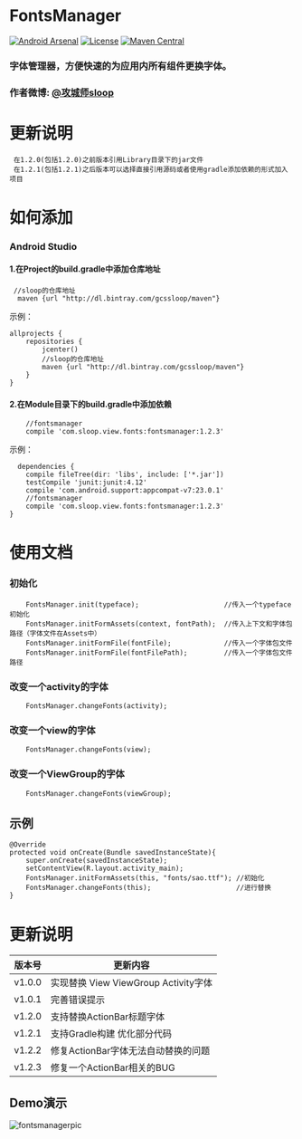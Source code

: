 # FontsManager
[![Android Arsenal](https://img.shields.io/badge/Android%20Arsenal-FontsManager-brightgreen.svg?style=flat)](http://android-arsenal.com/details/1/1928)
[![License](https://img.shields.io/badge/license-Apache%202-green.svg)](https://www.apache.org/licenses/LICENSE-2.0)
[![Maven Central](https://img.shields.io/bintray/v/gcssloop/maven/fontsmanager.svg)](https://bintray.com/gcssloop/maven/fontsmanager/view)

### 字体管理器，方便快速的为应用内所有组件更换字体。

### 作者微博: [@攻城师sloop](http://weibo.com/5459430586)

# 更新说明
```
 在1.2.0(包括1.2.0)之前版本引用Library目录下的jar文件
 在1.2.1(包括1.2.1)之后版本可以选择直接引用源码或者使用gradle添加依赖的形式加入项目
```
# 如何添加
### Android Studio
#### 1.在Project的build.gradle中添加仓库地址
```
 //sloop的仓库地址
  maven {url "http://dl.bintray.com/gcssloop/maven"}
```
示例：
```
allprojects {
    repositories {
        jcenter()
        //sloop的仓库地址
        maven {url "http://dl.bintray.com/gcssloop/maven"}
    }
}
```
#### 2.在Module目录下的build.gradle中添加依赖
```
    //fontsmanager
    compile 'com.sloop.view.fonts:fontsmanager:1.2.3'
```
示例：
```
  dependencies {
    compile fileTree(dir: 'libs', include: ['*.jar'])
    testCompile 'junit:junit:4.12'
    compile 'com.android.support:appcompat-v7:23.0.1'
    //fontsmanager
    compile 'com.sloop.view.fonts:fontsmanager:1.2.3'
}
```

# 使用文档
### 初始化
		FontsManager.init(typeface);                     //传入一个typeface初始化
		FontsManager.initFormAssets(context, fontPath);  //传入上下文和字体包路径（字体文件在Assets中）
		FontsManager.initFormFile(fontFile);             //传入一个字体包文件
		FontsManager.initFormFile(fontFilePath);         //传入一个字体包文件路径
### 改变一个activity的字体
		FontsManager.changeFonts(activity);
### 改变一个view的字体
		FontsManager.changeFonts(view);
### 改变一个ViewGroup的字体
		FontsManager.changeFonts(viewGroup);

## 示例
	@Override
	protected void onCreate(Bundle savedInstanceState){
		super.onCreate(savedInstanceState);
		setContentView(R.layout.activity_main);
		FontsManager.initFormAssets(this, "fonts/sao.ttf");	//初始化
		FontsManager.changeFonts(this);		                //进行替换
	}

# 更新说明

版本号 | 更新内容
  ---  |  ---
v1.0.0 | 实现替换 View ViewGroup Activity字体
v1.0.1 | 完善错误提示
v1.2.0 | 支持替换ActionBar标题字体
v1.2.1 | 支持Gradle构建 优化部分代码
v1.2.2 | 修复ActionBar字体无法自动替换的问题
v1.2.3 | 修复一个ActionBar相关的BUG

## Demo演示
![fontsmanagerpic](https://github.com/GcsSloop/AndroidFontsManager/blob/master/Pic/fontsmanagerdemo.gif)


  




